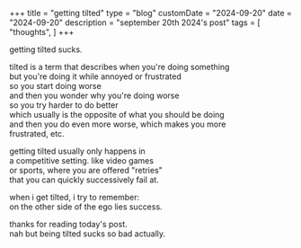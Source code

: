 +++
title = "getting tilted"
type = "blog"
customDate = "2024-09-20"
date = "2024-09-20"
description = "september 20th 2024's post"
tags = [
    "thoughts",
]
+++

getting tilted sucks.

tilted is a term that describes when you're doing something\
but you're doing it while annoyed or frustrated\
so you start doing worse\
and then you wonder why you're doing worse\
so you try harder to do better\
which usually is the opposite of what you should be doing\
and then you do even more worse, which makes you more\
frustrated, etc.

getting tilted usually only happens in\
a competitive setting. like video games\
or sports, where you are offered "retries"\
that you can quickly successively fail at.

when i get tilted, i try to remember:\
on the other side of the ego lies success.

thanks for reading today's post.\
nah but being tilted sucks so bad actually.